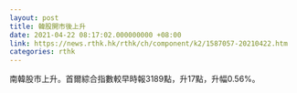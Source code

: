 ```yaml
---
layout: post
title: 韓股開市後上升
date: 2021-04-22 08:17:02.000000000 +08:00
link: https://news.rthk.hk/rthk/ch/component/k2/1587057-20210422.htm
categories: rthk
---
```


南韓股市上升。首爾綜合指數較早時報3189點，升17點，升幅0.56%。
